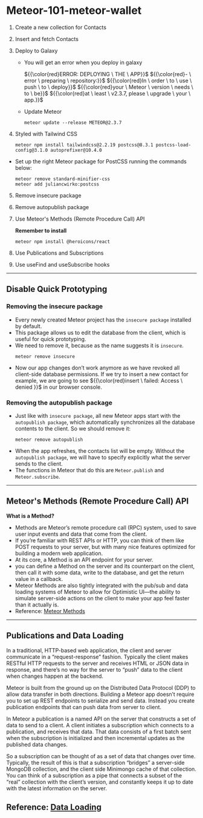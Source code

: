 # Meteor-101-meteor-wallet

1. Create a new collection for Contacts
2. Insert and fetch Contacts
3. Deploy to Galaxy

    - You will get an error when you deploy in galaxy
      
      ${{\color{red}ERROR: DEPLOYING \ THE \ APP}}$
      ${{\color{red}- \ error \ preparing \ repository:}}$
      ${{\color{red}In \ order \ to \ use \ push \ to \ deploy}}$
      ${{\color{red}your \ Meteor \ version \ needs \ to \ be}}$
      ${{\color{red}at \ least \ v2.3.7, please \ upgrade \ your \ app.}}$

    - Update Meteor
      ```
      meteor update --release METEOR@2.3.7
      ```
4. Styled with Tailwind CSS
    ```
    meteor npm install tailwindcss@2.2.19 postcss@8.3.1 postcss-load-config@3.1.0 autoprefixer@10.4.0
    ```
  - Set up the right Meteor package for PostCSS running the commands below:
    ```
    meteor remove standard-minifier-css
    meteor add juliancwirko:postcss
    ```
5. Remove insecure package
6. Remove autopublish package
7. Use Meteor's Methods (Remote Procedure Call) API
      
    **Remember to install**
      ```
      meteor npm install @heroicons/react
      ```
1. Use Publications and Subscriptions
2.  Use useFind and useSubscribe hooks
---
## Disable Quick Prototyping

### Removing the insecure package

- Every newly created Meteor project has the ```insecure package``` installed by default.
- This package allows us to edit the database from the client, which is useful for quick prototyping.
- We need to remove it, because as the name suggests it is ```insecure```.
  ```
  meteor remove insecure
  ```
- Now our app changes don’t work anymore as we have revoked all client-side database permissions. If we try to insert a new contact for example, we are going to see ${{\color{red}insert \ failed: Access \ denied }}$ in our browser console.

### Removing the autopublish package

- Just like with ```insecure package```, all new Meteor apps start with the ```autopublish package```, which automatically synchronizes all the database contents to the client. So we should remove it:
  ```
  meteor remove autopublish
  ```
- When the app refreshes, the contacts list will be empty. Without the ```autopublish package```, we will have to specify explicitly what the server sends to the client.
- The functions in Meteor that do this are ```Meteor.publish``` and ```Meteor.subscribe```.
---
## Meteor's Methods (Remote Procedure Call) API
    
  **What is a Method?**
  - Methods are Meteor’s remote procedure call (RPC) system, used to save user input events and data that come from the client.
  - If you’re familiar with REST APIs or HTTP, you can think of them like POST requests to your server, but with many nice features optimized for building a modern web application.
  - At its core, a Method is an API endpoint for your server.
  - you can define a Method on the server and its counterpart on the client, then call it with some data, write to the database, and get the return value in a callback.
  - Meteor Methods are also tightly integrated with the pub/sub and data loading systems of Meteor to allow for Optimistic UI—the ability to simulate server-side actions on the client to make your app feel faster than it actually is.
  - Reference: [Meteor Methods](https://guide.meteor.com/methods.html)
---
## Publications and Data Loading

In a traditional, HTTP-based web application, the client and server communicate in a “request-response” fashion. Typically the client makes RESTful HTTP requests to the server and receives HTML or JSON data in response, and there’s no way for the server to “push” data to the client when changes happen at the backend.

Meteor is built from the ground up on the Distributed Data Protocol (DDP) to allow data transfer in both directions. Building a Meteor app doesn’t require you to set up REST endpoints to serialize and send data. Instead you create publication endpoints that can push data from server to client.

In Meteor a publication is a named API on the server that constructs a set of data to send to a client. A client initiates a subscription which connects to a publication, and receives that data. That data consists of a first batch sent when the subscription is initialized and then incremental updates as the published data changes.

So a subscription can be thought of as a set of data that changes over time. Typically, the result of this is that a subscription “bridges” a server-side MongoDB collection, and the client side Minimongo cache of that collection. You can think of a subscription as a pipe that connects a subset of the “real” collection with the client’s version, and constantly keeps it up to date with the latest information on the server.

Reference: [Data Loading](https://guide.meteor.com/data-loading.html)
---